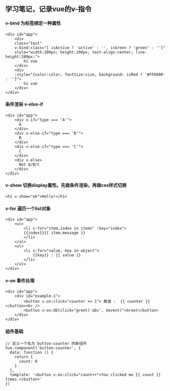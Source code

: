 ## 学习笔记，记录vue的v-指令
#### v-bind  为标签绑定一种属性
```$xslt
<div id="app">
	<div 
	class="test" 
	v-bind:class="[ isActive ? 'active' : '', isGreen ? 'green' : '']" 
	style="width:200px; height:200px; text-align:center; line-height:200px;">
		hi vue
	</div>
	<div 
	:style="{color:color, fontSize:size, background: isRed ? '#FF0000' : ''}">
		hi vue
	</div>
</div>
```

#### 条件渲染  v-else-if
```$xslt
<div id="app">
	<div v-if="type === 'A'">
	  A
	</div>
	<div v-else-if="type === 'B'">
	  B
	</div>
	<div v-else-if="type === 'C'">
	  C
	</div>
	<div v-else>
	  Not A/B/C
	</div>
</div>
```

#### v-show 切换display属性。先做条件渲染，再做css样式切换
```$xslt
<h1 v-show="ok">Hello!</h1>
```
#### v-for 遍历一个list对象
```$xslt
<div id="app">
	<ul>
		<li v-for="item,index in items" :key="index">
		{{index}}{{ item.message }}
		</li>
	</ul>
	<ul>
		<li v-for="value, key in object">
			{{key}} : {{ value }}
		</li>
	</ul>
</div>
```
#### v-on 事件处理
```$xslt
<div id="app">
	<div id="example-1">
		<button v-on:click="counter += 1"> 数值 :  {{ counter }} </button><br />
		<button v-on:dblclick="greet('abc', $event)">Greet</button>
	</div>
</div>
```

#### 组件基础
```$xslt
// 定义一个名为 button-counter 的新组件
Vue.component('button-counter', {
  data: function () {
    return {
      count: 0
    }
  },
  template: '<button v-on:click="count++">You clicked me {{ count }} times.</button>'
})
```